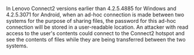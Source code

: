 In Lenovo Connect2 versions earlier than 4.2.5.4885 for Windows and 4.2.5.3071 for Android, when an ad-hoc connection is made between two systems for the purpose of sharing files, the password for this ad-hoc connection will be stored in a user-readable location. An attacker with read access to the user's contents could connect to the Connect2 hotspot and see the contents of files while they are being transferred between the two systems.
